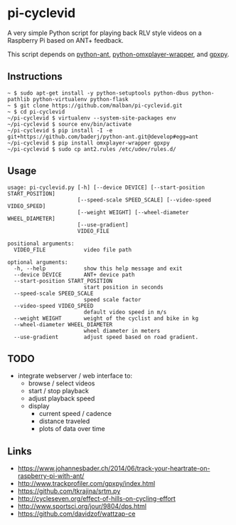 # pi-cyclevid

A very simple Python script for playing back RLV style videos on a Raspberry Pi based on ANT+ feedback.

This script depends on [python-ant](https://github.com/baderj/python-ant), [python-omxplayer-wrapper](https://github.com/willprice/python-omxplayer-wrapper), and [gpxpy](https://github.com/tkrajina/gpxpy).

## Instructions

```
~ $ sudo apt-get install -y python-setuptools python-dbus python-pathlib python-virtualenv python-flask
~ $ git clone https://github.com/malban/pi-cyclevid.git
~ $ cd pi-cyclevid 
~/pi-cyclevid $ virtualenv --system-site-packages env
~/pi-cyclevid $ source env/bin/activate
~/pi-cyclevid $ pip install -I -e git+https://github.com/baderj/python-ant.git@develop#egg=ant
~/pi-cyclevid $ pip install omxplayer-wrapper gpxpy
~/pi-cyclevid $ sudo cp ant2.rules /etc/udev/rules.d/
```
## Usage

```
usage: pi-cyclevid.py [-h] [--device DEVICE] [--start-position START_POSITION]
                      [--speed-scale SPEED_SCALE] [--video-speed VIDEO_SPEED]
                      [--weight WEIGHT] [--wheel-diameter WHEEL_DIAMETER]
                      [--use-gradient]
                      VIDEO_FILE

positional arguments:
  VIDEO_FILE            video file path

optional arguments:
  -h, --help            show this help message and exit
  --device DEVICE       ANT+ device path
  --start-position START_POSITION
                        start position in seconds
  --speed-scale SPEED_SCALE
                        speed scale factor
  --video-speed VIDEO_SPEED
                        default video speed in m/s
  --weight WEIGHT       weight of the cyclist and bike in kg
  --wheel-diameter WHEEL_DIAMETER
                        wheel diameter in meters
  --use-gradient        adjust speed based on road gradient.
```

## TODO
* integrate webserver / web interface to:
  * browse / select videos
  * start / stop playback
  * adjust playback speed
  * display
    * current speed / cadence
    * distance traveled
    * plots of data over time
    

## Links
* https://www.johannesbader.ch/2014/06/track-your-heartrate-on-raspberry-pi-with-ant/
* http://www.trackprofiler.com/gpxpy/index.html
* https://github.com/tkrajina/srtm.py
* http://cycleseven.org/effect-of-hills-on-cycling-effort
* http://www.sportsci.org/jour/9804/dps.html
* https://github.com/davidzof/wattzap-ce
